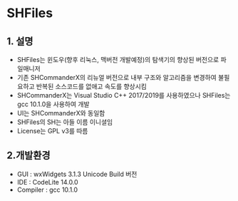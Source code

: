 # SHFiles
## 1. 설명
- SHFiles는 윈도우(향후 리눅스, 맥버전 개발예정)의 탐색기의 향상된 버전으로 파일매니저
- 기존 SHCommanderX의 리뉴얼 버전으로 내부 구조와 알고리즘을 변경하여 불필요하고 반복된 소스코드를 없애고 속도를 향상시킴
- SHCommanderX는 Visual Studio C++ 2017/2019를 사용하였으나 SHFiles는 gcc 10.1.0을 사용하여 개발
- UI는 SHCommanderX와 동일함
- SHFiles의 SH는 아들 이름 이니셜임
- License는 GPL v3를 따름

## 2.개발환경
- GUI : wxWidgets 3.1.3 Unicode Build 버전
- IDE : CodeLite 14.0.0
- Compiler : gcc 10.1.0
